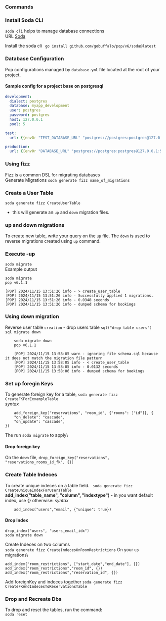 ### Commands 

### Install Soda CLI
`soda cli` helps to manage database connections\
URL [Soda](https://gobuffalo.io/documentation/database/soda/)

Install the soda cli
` go install github.com/gobuffalo/pop/v6/soda@latest`

### Database Configuration
Pop configurations managed by `database.yml` file located at the root of your project.

#### Sample config for a project base on postgresql
```yaml
development:
  dialect: postgres
  database: myapp_development
  user: postgres
  password: postgres
  host: 127.0.0.1
  pool: 5

test:
  url: {{envOr "TEST_DATABASE_URL" "postgres://postgres:postgres@127.0.0.1:5432/myapp_test"}}

production:
  url: {{envOr "DATABASE_URL" "postgres://postgres:postgres@127.0.0.1:5432/myapp_production"}}
```
### Using fizz
Fizz is a common DSL for migrating databases\
Generate Migrations
`soda generate fizz name_of_migrations`

### Create a User Table
`soda generate fizz CreateUserTable`
- this will generate an `up` and `down` migration files.

### up and down migrations
To create new table, write your query on the `up` file.
The `down` is used to reverse migrations created using `up` command.

### Execute -up
`sodo migrate`\
Example output
```bigquery
soda migrate
pop v6.1.1

[POP] 2024/11/15 13:51:26 info - > create_user_table
[POP] 2024/11/15 13:51:26 info - Successfully applied 1 migrations.
[POP] 2024/11/15 13:51:26 info - 0.0348 seconds
[POP] 2024/11/15 13:51:26 info - dumped schema for bookings
```

### Using down migration
Reverse user table `creation` - drop users table `sql("drop table users")`\
`sql migrate down`
```bigquery
    soda migrate down
    pop v6.1.1
    
    [POP] 2024/11/15 13:58:05 warn - ignoring file schema.sql because it does not match the migration file pattern
    [POP] 2024/11/15 13:58:05 info - < create_user_table
    [POP] 2024/11/15 13:58:05 info - 0.0132 seconds
    [POP] 2024/11/15 13:58:06 info - dumped schema for bookings
```

### Set up foregin Keys
To generate foreign key for a table, 
`soda generate fizz CreateFKForExxampleTable`\
_syntax_
```bigquery
    add_foreign_key("reservations", "room_id", {"rooms": ["id"]}, {
    "on_delete": "cascade",
    "on_update": "cascade",
})
```
The run `soda migrate` to apply\

#### Drop foreign key
On the `down` file,
`drop_foreign_key("reservations", "reservations_rooms_id_fk", {})`

### Create Table Indeces
To create unique indeces on a table field.
` soda generate fizz CreateUniqueIndexForUsersTable`\
**add_index("table_name", "column", "indextype")** - in you want default index, use {} otherwise:
_syntax_
```bigquery
    add_index("users","email", {"unique": true})
```
#### Drop Index
`drop_index("users", "users_email_idx")`\
`soda migrate down`

Create Indeces on two columns\
`soda generate fizz CreateIndecesOnRoomRestrictions`
On your `up` migrations\
```bigquery
add_index("room_restrictions", ["start_date","end_date"], {})
add_index("room_restrictions","room_id", {})
add_index("room_restrictions","reservation_id", {})

```

Add foreignKey and indeces together
`soda generate fizz CreateFKAndIndecesToReservationsTable`

### Drop and Recreate Dbs
To drop and reset the tables, run the command:\
`soda reset`
